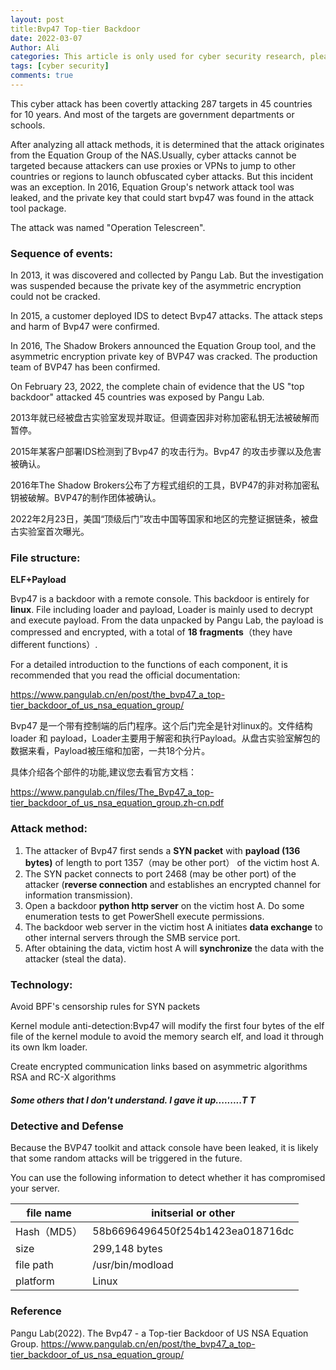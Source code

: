 ```yaml
---
layout: post
title:Bvp47 Top-tier Backdoor
date: 2022-03-07
Author: Ali
categories: This article is only used for cyber security research, please do not use it for improper purposes.
tags: [cyber security]
comments: true
---
```



This cyber attack has been covertly attacking 287 targets in 45 countries for 10 years. And most of the targets are government departments or schools.

After analyzing all attack methods, it is determined that the attack originates from the Equation Group of the NAS.Usually, cyber attacks cannot be targeted because attackers can use proxies or VPNs to jump to other countries or regions to launch obfuscated cyber attacks. But this incident was an exception. In 2016, Equation Group's network attack tool was leaked, and the private key that could start bvp47 was found in the attack tool package.

The attack was named "Operation Telescreen".



### Sequence of events:

In 2013, it was discovered and collected by Pangu Lab. But the investigation was suspended because the private key of the asymmetric encryption could not be cracked.

In 2015, a customer deployed IDS to detect Bvp47 attacks. The attack steps and harm of Bvp47 were confirmed.

In 2016, The Shadow Brokers announced the Equation Group tool, and the asymmetric encryption private key of BVP47 was cracked. The production team of BVP47 has been confirmed.

On February 23, 2022, the complete chain of evidence that the US "top backdoor" attacked 45 countries  was exposed by Pangu Lab.



2013年就已经被盘古实验室发现并取证。但调查因非对称加密私钥无法被破解而暂停。

2015年某客户部署IDS检测到了Bvp47 的攻击行为。Bvp47 的攻击步骤以及危害被确认。

2016年The Shadow Brokers公布了方程式组织的工具，BVP47的非对称加密私钥被破解。BVP47的制作团体被确认。

2022年2月23日，美国“顶级后门”攻击中国等国家和地区的完整证据链条，被盘古实验室首次曝光。



### File structure:

**ELF+Payload**

Bvp47 is a backdoor with a remote console. This backdoor is entirely for **linux**. File  including loader and payload, Loader is mainly used to decrypt and execute payload. From the data unpacked by Pangu Lab, the payload is compressed and encrypted, with a total of **18 fragments**（they have different functions）.

For a detailed introduction to the functions of each component, it is recommended that you read the official documentation:

https://www.pangulab.cn/en/post/the_bvp47_a_top-tier_backdoor_of_us_nsa_equation_group/



Bvp47 是一个带有控制端的后门程序。这个后门完全是针对linux的。文件结构 loader 和 payload，Loader主要用于解密和执行Payload。从盘古实验室解包的数据来看，Payload被压缩和加密，一共18个分片。

具体介绍各个部件的功能,建议您去看官方文档：

https://www.pangulab.cn/files/The_Bvp47_a_top-tier_backdoor_of_us_nsa_equation_group.zh-cn.pdf



### Attack method:

1. The attacker of Bvp47  first sends a **SYN packet** with **payload (136 bytes)** of length to port 1357（may be other port） of the victim host A.
2. The SYN packet connects to port 2468 (may be other port) of the attacker (**reverse connection** and establishes an encrypted channel for information transmission).
3. Open a backdoor **python http server** on the victim host A. Do some enumeration tests to get PowerShell execute permissions.
4. The backdoor web server in the victim host A initiates **data exchange** to other internal servers through the SMB service port.
5. After obtaining the data, victim host A will **synchronize** the data with the attacker (steal the data).



### Technology:

Avoid BPF's censorship rules for SYN packets

Kernel module anti-detection:Bvp47 will modify the first four bytes of the elf file of the kernel module to avoid the memory search elf, and load it through its own lkm loader.

Create encrypted communication links based on asymmetric algorithms RSA and RC-X algorithms

##### Some others that I don't understand. I gave it up.........T T



### Detective and Defense

Because the BVP47 toolkit and attack console have been leaked, it is likely that some random attacks will be triggered in the future.

You can use the following information to detect whether it has compromised your server.

| file name   | initserial or other              |
| ----------- | -------------------------------- |
| Hash（MD5） | 58b6696496450f254b1423ea018716dc |
| size        | 299,148 bytes                    |
| file path   | /usr/bin/modload                 |
| platform    | Linux                            |





### Reference 

Pangu Lab(2022). The Bvp47 - a Top-tier Backdoor of US NSA Equation Group. https://www.pangulab.cn/en/post/the_bvp47_a_top-tier_backdoor_of_us_nsa_equation_group/
